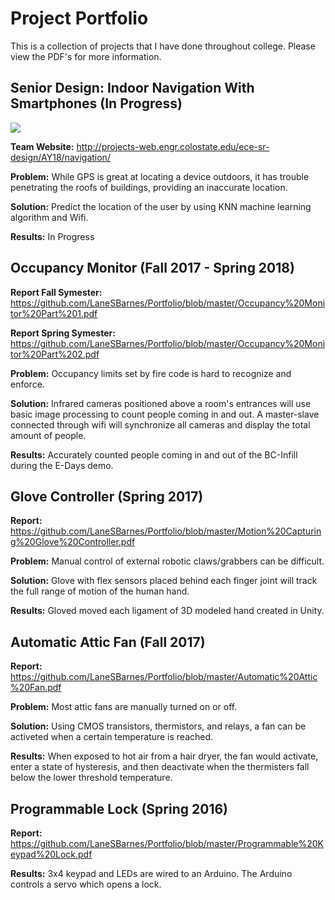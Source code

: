 # Project Portfolio
This is a collection of projects that I have done throughout college. Please view the PDF's for more information.

## Senior Design: Indoor Navigation With Smartphones (In Progress)
![ ](https://github.com/LaneSBarnes/Portfolio/Pictures/RoverTurningCorner.gif)

**Team Website:** http://projects-web.engr.colostate.edu/ece-sr-design/AY18/navigation/

**Problem:** While GPS is great at locating a device outdoors, it has trouble penetrating the roofs of buildings, providing an inaccurate location.

**Solution:** Predict the location of the user by using KNN machine learning algorithm and Wifi.

**Results:** In Progress

## Occupancy Monitor (Fall 2017 - Spring 2018)

**Report Fall Symester:** https://github.com/LaneSBarnes/Portfolio/blob/master/Occupancy%20Monitor%20Part%201.pdf

**Report Spring Symester:** https://github.com/LaneSBarnes/Portfolio/blob/master/Occupancy%20Monitor%20Part%202.pdf

**Problem:** Occupancy limits set by fire code is hard to recognize and enforce.

**Solution:** Infrared cameras positioned above a room's entrances will use basic image processing to count people coming in and out. A master-slave connected through wifi will synchronize all cameras and display the total amount of people.

**Results:** Accurately counted people coming in and out of the BC-Infill during the E-Days demo.

## Glove Controller (Spring 2017)

**Report:** https://github.com/LaneSBarnes/Portfolio/blob/master/Motion%20Capturing%20Glove%20Controller.pdf

**Problem:** Manual control of external robotic claws/grabbers can be difficult.

**Solution:** Glove with flex sensors placed behind each finger joint will track the full range of motion of the human hand.

**Results:** Gloved moved each ligament of 3D modeled hand created in Unity.

## Automatic Attic Fan (Fall 2017)

**Report:** https://github.com/LaneSBarnes/Portfolio/blob/master/Automatic%20Attic%20Fan.pdf

**Problem:** Most attic fans are manually turned on or off.

**Solution:** Using CMOS transistors, thermistors, and relays, a fan can be activeted when a certain temperature is reached.

**Results:** When exposed to hot air from a hair dryer, the fan would activate, enter a state of hysteresis, and then deactivate when the thermisters fall below the lower threshold temperature.

## Programmable Lock (Spring 2016)

**Report:** https://github.com/LaneSBarnes/Portfolio/blob/master/Programmable%20Keypad%20Lock.pdf

**Results:** 3x4 keypad and LEDs are wired to an Arduino. The Arduino controls a servo which opens a lock.


